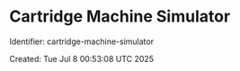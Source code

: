 # Cartridge Machine Simulator

Identifier: cartridge-machine-simulator

Created: Tue Jul  8 00:53:08 UTC 2025
